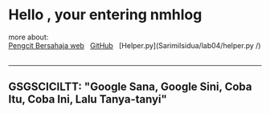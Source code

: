 
# Hello , your entering nmhlog

more about:<br>
[Pengcit Bersahaja web](https://nmhlog.github.io/SarimiIsidua/) &nbsp;
[GitHub](https://nmhlog.github.io/SarimiIsidua/) &nbsp;
[Helper.py](SarimiIsidua/lab04/helper.py /) &nbsp;




---
GSGSCICILTT: "Google Sana, Google Sini, Coba Itu, Coba Ini, Lalu Tanya-tanyi"
---
